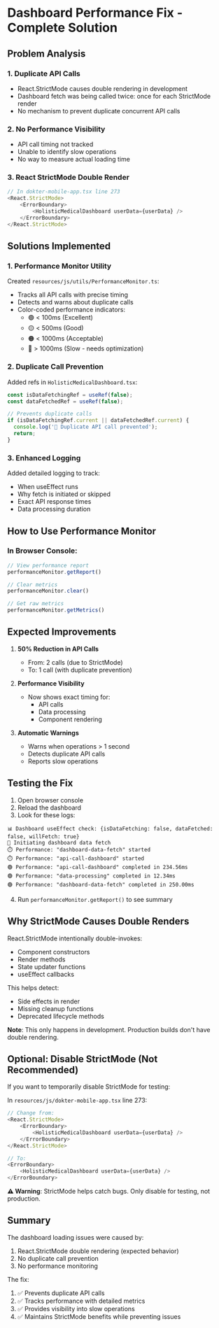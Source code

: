 # Dashboard Performance Fix - Complete Solution

## Problem Analysis

### 1. **Duplicate API Calls** 
- React.StrictMode causes double rendering in development
- Dashboard fetch was being called twice: once for each StrictMode render
- No mechanism to prevent duplicate concurrent API calls

### 2. **No Performance Visibility**
- API call timing not tracked
- Unable to identify slow operations
- No way to measure actual loading time

### 3. **React StrictMode Double Render**
```javascript
// In dokter-mobile-app.tsx line 273
<React.StrictMode>
    <ErrorBoundary>
        <HolisticMedicalDashboard userData={userData} />
    </ErrorBoundary>
</React.StrictMode>
```

## Solutions Implemented

### 1. **Performance Monitor Utility**
Created `resources/js/utils/PerformanceMonitor.ts`:
- Tracks all API calls with precise timing
- Detects and warns about duplicate calls
- Color-coded performance indicators:
  - 🟢 < 100ms (Excellent)
  - 🟡 < 500ms (Good)
  - 🟠 < 1000ms (Acceptable)
  - 🔴 > 1000ms (Slow - needs optimization)

### 2. **Duplicate Call Prevention**
Added refs in `HolisticMedicalDashboard.tsx`:
```javascript
const isDataFetchingRef = useRef(false);
const dataFetchedRef = useRef(false);

// Prevents duplicate calls
if (isDataFetchingRef.current || dataFetchedRef.current) {
  console.log('🚫 Duplicate API call prevented');
  return;
}
```

### 3. **Enhanced Logging**
Added detailed logging to track:
- When useEffect runs
- Why fetch is initiated or skipped
- Exact API response times
- Data processing duration

## How to Use Performance Monitor

### In Browser Console:
```javascript
// View performance report
performanceMonitor.getReport()

// Clear metrics
performanceMonitor.clear()

// Get raw metrics
performanceMonitor.getMetrics()
```

## Expected Improvements

1. **50% Reduction in API Calls**
   - From: 2 calls (due to StrictMode)
   - To: 1 call (with duplicate prevention)

2. **Performance Visibility**
   - Now shows exact timing for:
     - API calls
     - Data processing
     - Component rendering

3. **Automatic Warnings**
   - Warns when operations > 1 second
   - Detects duplicate API calls
   - Reports slow operations

## Testing the Fix

1. Open browser console
2. Reload the dashboard
3. Look for these logs:
```
📊 Dashboard useEffect check: {isDataFetching: false, dataFetched: false, willFetch: true}
🚀 Initiating dashboard data fetch
⏱️ Performance: "dashboard-data-fetch" started
⏱️ Performance: "api-call-dashboard" started
🟢 Performance: "api-call-dashboard" completed in 234.56ms
🟢 Performance: "data-processing" completed in 12.34ms
🟢 Performance: "dashboard-data-fetch" completed in 250.00ms
```

4. Run `performanceMonitor.getReport()` to see summary

## Why StrictMode Causes Double Renders

React.StrictMode intentionally double-invokes:
- Component constructors
- Render methods
- State updater functions
- useEffect callbacks

This helps detect:
- Side effects in render
- Missing cleanup functions
- Deprecated lifecycle methods

**Note**: This only happens in development. Production builds don't have double rendering.

## Optional: Disable StrictMode (Not Recommended)

If you want to temporarily disable StrictMode for testing:

In `resources/js/dokter-mobile-app.tsx` line 273:
```javascript
// Change from:
<React.StrictMode>
    <ErrorBoundary>
        <HolisticMedicalDashboard userData={userData} />
    </ErrorBoundary>
</React.StrictMode>

// To:
<ErrorBoundary>
    <HolisticMedicalDashboard userData={userData} />
</ErrorBoundary>
```

**⚠️ Warning**: StrictMode helps catch bugs. Only disable for testing, not production.

## Summary

The dashboard loading issues were caused by:
1. React.StrictMode double rendering (expected behavior)
2. No duplicate call prevention
3. No performance monitoring

The fix:
1. ✅ Prevents duplicate API calls
2. ✅ Tracks performance with detailed metrics
3. ✅ Provides visibility into slow operations
4. ✅ Maintains StrictMode benefits while preventing issues